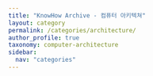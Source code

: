```yaml
---
title: "KnowHow Archive - 컴퓨터 아키텍쳐"
layout: category
permalink: /categories/architecture/
author_profile: true
taxonomy: computer-architecture
sidebar:
  nav: "categories"
---
```

